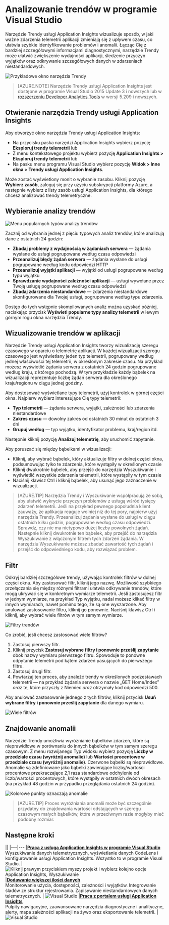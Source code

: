 <properties 
    pageTitle="Analizowanie trendów w programie Visual Studio | Microsoft Azure" 
    description="Analizuj, wizualizuj i eksploruj trendy w telemetrii usługi Application Insights w programie Visual Studio." 
    services="application-insights" 
    documentationCenter=".net"
    authors="numberbycolors" 
    manager="douge"/>

<tags 
    ms.service="application-insights" 
    ms.workload="tbd" 
    ms.tgt_pltfrm="ibiza" 
    ms.devlang="na" 
    ms.topic="get-started-article" 
    ms.date="08/08/2016" 
    ms.author="daviste"/>
    
# Analizowanie trendów w programie Visual Studio

Narzędzie Trendy usługi Application Insights wizualizuje sposób, w jaki ważne zdarzenia telemetrii aplikacji zmieniają się z upływem czasu, co ułatwia szybkie identyfikowanie problemów i anomalii. Łącząc Cię z bardziej szczegółowymi informacjami diagnostycznymi, narzędzie Trendy może ułatwić zwiększenie wydajności aplikacji, śledzenie przyczyn wyjątków oraz odkrywanie szczegółowych danych w zdarzeniach niestandardowych.

![Przykładowe okno narzędzia Trendy](./media/app-insights-visual-studio-trends/app-insights-trends-hero-750.png)

> [AZURE.NOTE] Narzędzie Trendy usługi Application Insights jest dostępne w programie Visual Studio 2015 Update 3 i nowszych lub w [rozszerzeniu Developer Analytics Tools](https://visualstudiogallery.msdn.microsoft.com/82367b81-3f97-4de1-bbf1-eaf52ddc635a) w wersji 5.209 i nowszych.

## Otwieranie narzędzia Trendy usługi Application Insights

Aby otworzyć okno narzędzia Trendy usługi Application Insights:

* Na przycisku paska narzędzi Application Insights wybierz pozycję **Eksploruj trendy telemetrii** lub
* Z menu kontekstowego projektu wybierz pozycję **Application Insights > Eksploruj trendy telemetrii** lub
* Na pasku menu programu Visual Studio wybierz pozycję **Widok > Inne okna > Trendy usługi Application Insights**.

Może zostać wyświetlony monit o wybranie zasobu. Kliknij pozycję **Wybierz zasób**, zaloguj się przy użyciu subskrypcji platformy Azure, a następnie wybierz z listy zasób usługi Application Insights, dla którego chcesz analizować trendy telemetryczne.

## Wybieranie analizy trendów

![Menu popularnych typów analizy trendów](./media/app-insights-visual-studio-trends/app-insights-trends-1-750.png)

Zacznij od wybrania jednej z pięciu typowych analiz trendów, które analizują dane z ostatnich 24 godzin:

* **Zbadaj problemy z wydajnością w żądaniach serwera** — żądania wysłane do usługi pogrupowane według czasu odpowiedzi
* **Przeanalizuj błędy żądań serwera** — żądania wysłane do usługi pogrupowane według kodu odpowiedzi HTTP
* **Przeanalizuj wyjątki aplikacji** — wyjątki od usługi pogrupowane według typu wyjątku
* **Sprawdzanie wydajności zależności aplikacji** — usługi wywołane przez Twoją usługę pogrupowane według czasu odpowiedzi
* **Zbadaj zdarzenia niestandardowe** — zdarzenia niestandardowe skonfigurowane dla Twojej usługi, pogrupowane według typu zdarzenia.

Dostęp do tych wstępnie skompilowanych analiz można uzyskać później, naciskając przycisk **Wyświetl popularne typy analizy telemetrii** w lewym górnym rogu okna narzędzia Trendy.

## Wizualizowanie trendów w aplikacji

Narzędzie Trendy usługi Application Insights tworzy wizualizację szeregu czasowego w oparciu o telemetrię aplikacji. W każdej wizualizacji szeregu czasowego jest wyświetlany jeden typ telemetrii, pogrupowany według jednej właściwości tej telemetrii, w określonym zakresie czasu. Na przykład możesz wyświetlić żądania serwera z ostatnich 24 godzin pogrupowane według kraju, z którego pochodzą. W tym przykładzie każdy bąbelek na wizualizacji reprezentuje liczbę żądań serwera dla określonego kraju/regionu w ciągu jednej godziny.

Aby dostosować wyświetlane typy telemetrii, użyj kontrolek w górnej części okna. Najpierw wybierz interesujące Cię typy telemetrii:

* **Typ telemetrii** — żądania serwera, wyjątki, zależności lub zdarzenia niestandardowe
* **Zakres czasu** — dowolny zakres od ostatnich 30 minut do ostatnich 3 dni
* **Grupuj według** — typ wyjątku, identyfikator problemu, kraj/region itd.

Następnie kliknij pozycję **Analizuj telemetrię**, aby uruchomić zapytanie.

Aby poruszać się między bąbelkami w wizualizacji:

* Kliknij, aby wybrać bąbelek, który aktualizuje filtry w dolnej części okna, podsumowując tylko te zdarzenia, które wystąpiły w określonym czasie
* Kliknij dwukrotnie bąbelek, aby przejść do narzędzia Wyszukiwanie i wyświetlić wszystkie zdarzenia telemetrii, które wystąpiły w tym czasie
* Naciśnij klawisz Ctrl i kliknij bąbelek, aby usunąć jego zaznaczenie w wizualizacji.

> [AZURE.TIP] Narzędzia Trendy i Wyszukiwanie współpracują ze sobą, aby ułatwić wykrycie przyczyn problemów z usługą wśród tysięcy zdarzeń telemetrii. Jeśli na przykład pewnego popołudnia klient zauważy, że aplikacja reaguje wolniej niż do tej pory, najpierw użyj narzędzia Trendy. Przeanalizuj żądania wysłane do usługi w ciągu ostatnich kilku godzin, pogrupowane według czasu odpowiedzi. Sprawdź, czy nie ma nietypowo dużej liczby powolnych żądań. Następnie kliknij dwukrotnie ten bąbelek, aby przejść do narzędzia Wyszukiwanie z włączonym filtrem tych zdarzeń żądania. W narzędziu Wyszukiwanie możesz zbadać zawartość tych żądań i przejść do odpowiedniego kodu, aby rozwiązać problem.

## Filtr

Odkryj bardziej szczegółowe trendy, używając kontrolek filtrów w dolnej części okna. Aby zastosować filtr, kliknij jego nazwę. Możliwość szybkiego przełączania się między różnymi filtrami ułatwia odkrywanie trendów, które mogą ukrywać się w konkretnym wymiarze telemetrii. Jeśli zastosujesz filtr w jednym wymiarze, na przykład Typ wyjątku, nadal możesz klikać filtry w innych wymiarach, nawet pomimo tego, że są one wyszarzone. Aby anulować zastosowanie filtru, kliknij go ponownie. Naciśnij klawisz Ctrl i kliknij, aby wybrać wiele filtrów w tym samym wymiarze.

![Filtry trendów](./media/app-insights-visual-studio-trends/TrendsFiltering-750.png)

Co zrobić, jeśli chcesz zastosować wiele filtrów? 

1. Zastosuj pierwszy filtr. 
2. Kliknij przycisk **Zastosuj wybrane filtry i ponownie prześlij zapytanie** obok nazwy wymiaru pierwszego filtru. Spowoduje to ponowne odpytanie telemetrii pod kątem zdarzeń pasujących do pierwszego filtru. 
3. Zastosuj drugi filtr. 
4. Powtarzaj ten proces, aby znaleźć trendy w określonych podzestawach telemetrii — na przykład żądania serwera o nazwie „GET Home/Index” _oraz_ te, które przyszły z Niemiec _oraz_ otrzymały kod odpowiedzi 500. 

Aby anulować zastosowanie jednego z tych filtrów, kliknij przycisk **Usuń wybrane filtry i ponownie prześlij zapytanie** dla danego wymiaru.

![Wiele filtrów](./media/app-insights-visual-studio-trends/TrendsFiltering2-750.png)

## Znajdowanie anomalii

Narzędzie Trendy umożliwia wyróżnianie bąbelków zdarzeń, które są nieprawidłowe w porównaniu do innych bąbelków w tym samym szeregu czasowym. Z menu rozwijanego Typ widoku wybierz pozycję **Liczby w przedziale czasu (wyróżnij anomalie)** lub **Wartości procentowe w przedziale czasu (wyróżnij anomalie)**. Czerwone bąbelki są nieprawidłowe. Anomalie są zdefiniowane jako bąbelki zawierające liczby/wartości procentowe przekraczające 2,1 raza standardowe odchylenie od liczb/wartości procentowych, które wystąpiły w ostatnich dwóch okresach (na przykład 48 godzin w przypadku przeglądania ostatnich 24 godzin).

![Kolorowe punkty oznaczają anomalie](./media/app-insights-visual-studio-trends/TrendsAnomalies-750.png)

> [AZURE.TIP] Proces wyróżniania anomalii może być szczególnie przydatny do znajdowania wartości odstających w szeregu czasowym małych bąbelków, które w przeciwnym razie mogłyby mieć podobny rozmiar.  

## <a name="next"></a>Następne kroki

||
|---|---
|**[Praca z usługą Application Insights w programie Visual Studio](app-insights-visual-studio.md)**<br/>Wyszukiwanie danych telemetrycznych, wyświetlanie danych CodeLens i konfigurowanie usługi Application Insights. Wszystko to w programie Visual Studio. |![Kliknij prawym przyciskiem myszy projekt i wybierz kolejno opcje Application Insights, Wyszukiwanie](./media/app-insights-visual-studio-trends/34.png)
|**[Dodawanie większej ilości danych](app-insights-asp-net-more.md)**<br/>Monitorowanie użycia, dostępności, zależności i wyjątków. Integrowanie śladów ze struktur rejestrowania. Zapisywanie niestandardowych danych telemetrycznych. | ![Visual Studio](./media/app-insights-visual-studio-trends/64.png)
|**[Praca z portalem usługi Application Insights](app-insights-dashboards.md)**<br/>Pulpity nawigacyjne, zaawansowane narzędzia diagnostyczne i analityczne, alerty, mapa zależności aplikacji na żywo oraz eksportowanie telemetrii. |![Visual Studio](./media/app-insights-visual-studio-trends/62.png)



<!--HONumber=sep16_HO1-->


